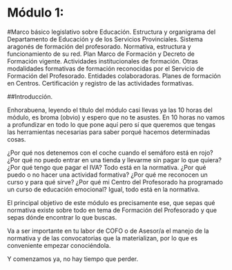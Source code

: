 # Módulo 1:

#Marco básico legislativo sobre Educación. Estructura y organigrama del Departamento de Educación y de los Servicios Provinciales. Sistema aragonés de formación del profesorado. Normativa, estructura y funcionamiento de su red. Plan Marco de Formación y Decreto de Formación vigente. Actividades institucionales de formación. Otras modalidades formativas de formación reconocidas por el Servicio de Formación del Profesorado. Entidades colaboradoras. Planes de formación en Centros. Certificación y registro de las actividades formativas.


##Introducción.

Enhorabuena, leyendo el título del módulo casi llevas ya las 10 horas del módulo, es broma (obvio) y espero que no te asustes. En 10 horas no vamos a profundizar en todo lo que pone aquí pero sí que queremos que tengas las herramientas necesarias para saber porqué hacemos determinadas cosas.

¿Por qué nos detenemos con el coche cuando el semáforo está en rojo? ¿Por qué no puedo entrar en una tienda y llevarme sin pagar lo que quiera? ¿Por qué tengo que pagar el IVA? Todo está en la normativa. ¿Por qué puedo o no hacer una actividad formativa? ¿Por qué me reconocen un curso y para qué sirve? ¿Por qué mi Centro del Profesorado ha programado un curso de educación emocional? Igual, todo está en la normativa.

El principal objetivo de este módulo es precisamente ese, que sepas qué normativa existe sobre todo en tema de Formación del Profesorado y que sepas dónde encontrar lo que buscas.

Va a ser importante en tu labor de COFO o de  Asesor/a el manejo de la normativa y de las convocatorias que la materializan, por lo que es conveniente empezar conociéndola.

Y comenzamos ya, no hay tiempo que perder.


